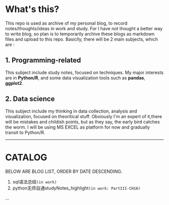 # What's this?

This repo is used as archive of my personal blog, to record notes/thoughts/ideas in work and study. For I have not thought a better way to write blog, so plan is to temporarily archive these blogs as markdown files and upload to this repo. Basiclly, there will be 2 main subjects, which are :

## 1. Programming-related

This subject include study notes, focused on techniques. My major interests are in **Python/R**, and some data visualization tools such as **pandas**, **ggplot2**. 

## 2. Data science

This subject include my thinking in data collection, analysis and visualization, focused on theoritical stuff. Obviously I'm an expert of it,there will be mistakes and childish points, but as they say, the early bird catches the worm. I will be using MS EXCEL as platform for now and gradually transit to Python/R.

----
# CATALOG
BELOW ARE BLOG LIST, ORDER BY DATE DESCENDING.
1. sql语法总结`(in work)`
2. python无师自通studyNotes_highlight`(in work: PartIII-CH16)`

...
